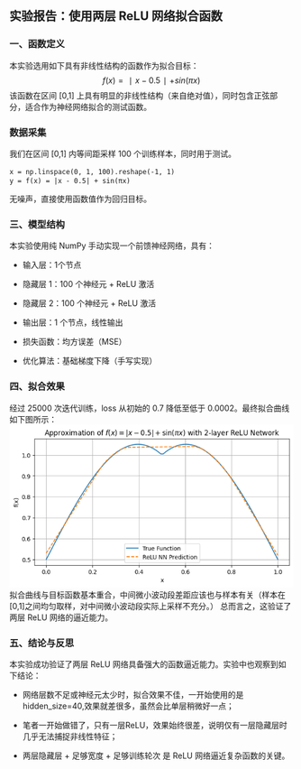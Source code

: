 ## 实验报告：使用两层 ReLU 网络拟合函数

### 一、函数定义
本实验选用如下具有非线性结构的函数作为拟合目标：
$$
f(x)=∣x−0.5∣+sin(πx)
$$
该函数在区间 
[0,1] 上具有明显的非线性结构（来自绝对值），同时包含正弦部分，适合作为神经网络拟合的测试函数。

### 数据采集
我们在区间 
[0,1] 内等间距采样 100 个训练样本，同时用于测试。
```
x = np.linspace(0, 1, 100).reshape(-1, 1)
y = f(x) = |x - 0.5| + sin(πx)
```
无噪声，直接使用函数值作为回归目标。

### 三、模型结构
本实验使用纯 NumPy 手动实现一个前馈神经网络，具有：

- 输入层：1个节点

- 隐藏层 1：100 个神经元 + ReLU 激活

- 隐藏层 2：100 个神经元 + ReLU 激活

- 输出层：1 个节点，线性输出

- 损失函数：均方误差（MSE）

- 优化算法：基础梯度下降（手写实现）

### 四、拟合效果
经过 25000 次迭代训练，loss 从初始的 0.7 降低至低于 0.0002。最终拟合曲线如下图所示：
![拟合结果](output.png)
拟合曲线与目标函数基本重合，中间微小波动段差距应该也与样本有关（样本在[0,1]之间均匀取样，对中间微小波动段实际上采样不充分。）
总而言之，这验证了两层 ReLU 网络的逼近能力。

### 五、结论与反思
本实验成功验证了两层 ReLU 网络具备强大的函数逼近能力。实验中也观察到如下结论：

- 网络层数不足或神经元太少时，拟合效果不佳，一开始使用的是hidden_size=40,效果就差很多，虽然会比单层稍微好一点；

- 笔者一开始做错了，只有一层ReLU，效果始终很差，说明仅有一层隐藏层时几乎无法捕捉非线性特征；

- 两层隐藏层 + 足够宽度 + 足够训练轮次 是 ReLU 网络逼近复杂函数的关键。